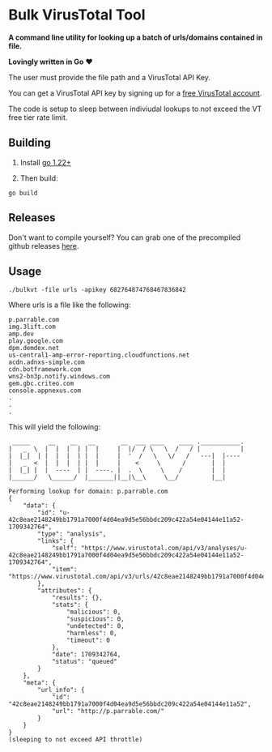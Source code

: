 # Bulk VirusTotal Tool

**A command line utility for looking up a batch of urls/domains contained in file.**

**Lovingly written in Go** ❤️

The user must provide the file path and a VirusTotal API Key.

You can get a VirusTotal API key by signing up for a [free VirusTotal account](https://www.virustotal.com/gui/join-us).

The code is setup to sleep between indiviudal lookups to not exceed the VT free tier rate limit.


## Building

  1. Install [go 1.22+](https://go.dev/doc/install)

  2. Then build:

  ```
  go build
  ```

## Releases

Don't want to compile yourself?  You can grab one of the precompiled github releases [here](https://github.com/cyberspatiallabs/bulkvirustotal/releases).

## Usage

```
./bulkvt -file urls -apikey 682764874768467836842
```

Where urls is a file like the following:

```
p.parrable.com
img.3lift.com
amp.dev
play.google.com
dpm.demdex.net
us-central1-amp-error-reporting.cloudfunctions.net
acdn.adnxs-simple.com
cdn.botframework.com
wns2-bn3p.notify.windows.com
gem.gbc.criteo.com
console.appnexus.com
.
.
.
```

This will yield the following:


```
 _____     __    __   __       __  ___ ____    ____ .___________.
|   _  \  |  |  |  | |  |     |  |/  / \   \  /   / |           |
|  |_|  | |  |  |  | |  |     |  '  /   \   \/   /   ---|  |----
|   _  <  |  |  |  | |  |     |    <     \      /       |  |     
|  |_| |  |  ----  | |  ----. |  .  \     \    /        |  |     
|______/   \______/  |_______||__|\__\     \__/         |__|     

Performing lookup for domain: p.parrable.com
{
    "data": {
        "id": "u-42c8eae2148249bb1791a7000f4d04ea9d5e56bbdc209c422a54e04144e11a52-1709342764",
        "type": "analysis",
        "links": {
            "self": "https://www.virustotal.com/api/v3/analyses/u-42c8eae2148249bb1791a7000f4d04ea9d5e56bbdc209c422a54e04144e11a52-1709342764",
            "item": "https://www.virustotal.com/api/v3/urls/42c8eae2148249bb1791a7000f4d04ea9d5e56bbdc209c422a54e04144e11a52"
        },
        "attributes": {
            "results": {},
            "stats": {
                "malicious": 0,
                "suspicious": 0,
                "undetected": 0,
                "harmless": 0,
                "timeout": 0
            },
            "date": 1709342764,
            "status": "queued"
        }
    },
    "meta": {
        "url_info": {
            "id": "42c8eae2148249bb1791a7000f4d04ea9d5e56bbdc209c422a54e04144e11a52",
            "url": "http://p.parrable.com/"
        }
    }
}
(sleeping to not exceed API throttle)
```